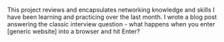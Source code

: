 This project reviews and encapsulates networking knowledge and skills I have been learning and practicing over the last month. I wrote a blog post answering the classic interview question - what happens when you enter [generic website] into a browser and hit Enter?
